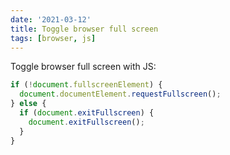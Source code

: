 ```yaml
---
date: '2021-03-12'
title: Toggle browser full screen
tags: [browser, js]
---
```


Toggle browser full screen with JS:

```js
if (!document.fullscreenElement) {
  document.documentElement.requestFullscreen();
} else {
  if (document.exitFullscreen) {
    document.exitFullscreen();
  }
}
```
